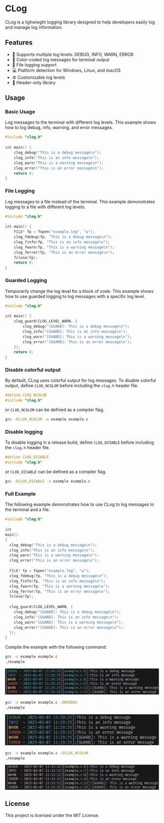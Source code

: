 # CLog

CLog is a lighwieght logging library designed to help developers easily log and manage log information.

## Features

- 🐞 Supports multiple log levels: DEBUG, INFO, WARN, ERROR
- 🎨 Color-coded log messages for terminal output
- 📝 File logging support
- 💻 Platform detection for Windows, Linux, and macOS
- ⚙️ Customizable log levels
- 📄 Header-only library

## Usage

### Basic Usage

Log messages to the terminal with different log levels. This example shows how to log debug, info, warning, and error messages.

```c
#include "clog.h"

int main() {
    clog_debug("This is a debug message\n");
    clog_info("This is an info message\n");
    clog_warn("This is a warning message\n");
    clog_error("This is an error message\n");
    return 0;
}
```

### File Logging

Log messages to a file instead of the terminal. This example demonstrates logging to a file with different log levels.

```c
#include "clog.h"

int main() {
    FILE* fp = fopen("example.log", "w");
    clog_fdebug(fp, "This is a debug message\n");
    clog_finfo(fp, "This is an info message\n");
    clog_fwarn(fp, "This is a warning message\n");
    clog_ferror(fp, "This is an error message\n");
    fclose(fp);
    return 0;
}
```

### Guarded Logging

Temporarily change the log level for a block of code. This example shows how to use guarded logging to log messages with a specific log level.

```c
#include "clog.h"

int main() {
    clog_guard(CLOG_LEVEL_WARN, {
        clog_debug("[GUARD]: This is a debug message\n");
        clog_info("[GUARD]: This is an info message\n");
        clog_warn("[GUARD]: This is a warning message\n");
        clog_error("[GUARD]: This is an error message\n");
    });
    return 0;
}
```

### Disable colorful output

By default, CLog uses colorful output for log messages. To disable colorful output, define `CLOG_NCOLOR` before including the `clog.h` header file.

```c
#define CLOG_NCOLOR
#include "clog.h"
```

or `CLOG_NCOLOR` can be defined as a compiler flag.

```bash
gcc -DCLOG_NCOLOR -o example example.c
```

### Disable logging

To disable logging in a release build, define `CLOG_DISABLE` before including the `clog.h` header file.

```c
#define CLOG_DISABLE
#include "clog.h"
```

or `CLOG_DISABLE` can be defined as a compiler flag.

```bash
gcc -DCLOG_DISABLE -o example example.c
```

### Full Example

The following example demonstrates how to use CLog to log messages to the terminal and a file.

```c
#include "clog.h"

int
main()
{
  clog_debug("This is a debug message\n");
  clog_info("This is an info message\n");
  clog_warn("This is a warning message\n");
  clog_error("This is an error message\n");

  FILE* fp = fopen("example.log", "w");
  clog_fdebug(fp, "This is a debug message\n");
  clog_finfo(fp, "This is an info message\n");
  clog_fwarn(fp, "This is a warning message\n");
  clog_ferror(fp, "This is an error message\n");
  fclose(fp);

  clog_guard(CLOG_LEVEL_WARN, {
    clog_debug("[GUARD]: This is a debug message\n");
    clog_info("[GUARD]: This is an info message\n");
    clog_warn("[GUARD]: This is a warning message\n");
    clog_error("[GUARD]: This is an error message\n");
  });
}
```

Compile the example with the following command:

```bash
gcc -o example example.c
./example
```

![Example Output](./images/1.jpg)

```bash
gcc -o example example.c -DNDEBUG
./example
```

![Example Output](./images/2.jpg)

```bash
gcc -o example example.c -DCLOG_NCOLOR
./example
```

![Example Output](./images/3.jpg)

## License

This project is licensed under the MIT License.
